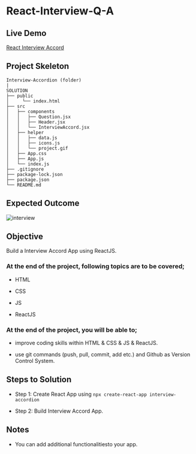 # React-Interview-Q-A

## Live Demo
  <a href="https://react-interview-questions-page.netlify.app/" target="_blank">React Interview Accord</a>

## Project Skeleton

```
Interview-Accordion (folder)
|     
SOLUTION
├── public
│     └── index.html
├── src
│   ├── components
│   │   ├── Question.jsx
│   │   ├── Header.jsx
│   │   └── InterviewAccord.jsx
│   ├── helper
│   │   ├── data.js
│   │   ├── icons.js
│   │   └── project.gif
│   ├── App.css
│   ├── App.js
│   └── index.js
├── .gitignore
├── package-lock.json
├── package.json
└── README.md

```

## Expected Outcome

![interview](./src/helpers/project.gif)

## Objective

Build a Interview Accord App using ReactJS.

### At the end of the project, following topics are to be covered;

- HTML

- CSS

- JS

- ReactJS

### At the end of the project, you will be able to;

- improve coding skills within HTML & CSS & JS & ReactJS.

- use git commands (push, pull, commit, add etc.) and Github as Version Control System.

## Steps to Solution

- Step 1: Create React App using `npx create-react-app interview-accordion`

- Step 2: Build Interview Accord App.


## Notes

- You can add additional functionalitiesto your app.



